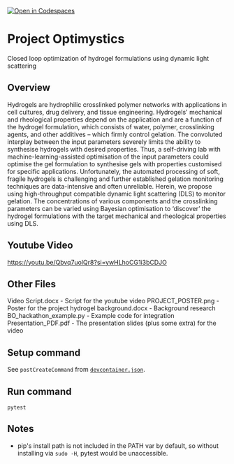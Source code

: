 [![Open in Codespaces](https://classroom.github.com/assets/launch-codespace-7f7980b617ed060a017424585567c406b6ee15c891e84e1186181d67ecf80aa0.svg)](https://classroom.github.com/open-in-codespaces?assignment_repo_id=14512004)
# Project Optimystics

Closed loop optimization of hydrogel formulations using dynamic light scattering

## Overview

Hydrogels are hydrophilic crosslinked polymer networks with applications in cell cultures, drug delivery, and tissue engineering. Hydrogels' mechanical and rheological properties depend on the application and are a function of the hydrogel formulation, which consists of water, polymer, crosslinking agents, and other additives – which firmly control gelation. The convoluted interplay between the input parameters severely limits the ability to synthesise hydrogels with desired properties. Thus, a self-driving lab with machine-learning-assisted optimisation of the input parameters could optimise the gel formulation to synthesise gels with properties customised for specific applications. Unfortunately, the automated processing of soft, fragile hydrogels is challenging and further established gelation monitoring techniques are data-intensive and often unreliable. Herein, we propose using high-throughput compatible dynamic light scattering (DLS) to monitor gelation. The concentrations of various components and the crosslinking parameters can be varied using Bayesian optimisation to ‘discover’ the hydrogel formulations with the target mechanical and rheological properties using DLS.

## Youtube Video
https://youtu.be/Qbvq7uolQr8?si=ywHLhoCG1i3bCDJO

## Other Files 
Video Script.docx - Script for the youtube video
PROJECT_POSTER.png - Poster for the project
hydrogel background.docx - Background research
BO_hackathon_example.py - Example code for integration
Presentation_PDF.pdf - The presentation slides (plus some extra) for the video


## Setup command

See `postCreateCommand` from [`devcontainer.json`](.devcontainer/devcontainer.json).

## Run command
`pytest`

## Notes
- pip's install path is not included in the PATH var by default, so without installing via `sudo -H`, pytest would be unaccessible.
